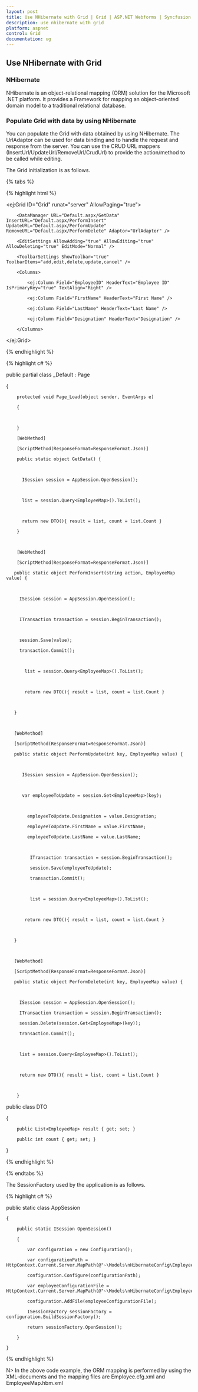 ```yaml
---
layout: post
title: Use NHibernate with Grid | Grid | ASP.NET Webforms | Syncfusion
description: use nhibernate with grid
platform: aspnet
control: Grid
documentation: ug
---
```


## Use NHibernate with Grid

### NHibernate

NHibernate is an object-relational mapping (ORM) solution for the Microsoft .NET platform. It provides a Framework for mapping an object-oriented domain model to a traditional relational database.

### Populate Grid with data by using NHibernate

You can populate the Grid with data obtained by using NHibernate. The UrlAdaptor can be used for data binding and to handle the request and response from the server. You can use the CRUD URL mappers (InsertUrl/UpdateUrl/RemoveUrl/CrudUrl) to provide the action/method to be called while editing.

The Grid initialization is as follows.

{% tabs %}

 {% highlight html %}


<ej:Grid ID="Grid" runat="server" AllowPaging="true">

        <DataManager URL="Default.aspx/GetData" InsertURL="Default.aspx/PerformInsert" UpdateURL="Default.aspx/PerformUpdate" RemoveURL="Default.aspx/PerformDelete" Adaptor="UrlAdaptor" />

        <EditSettings AllowAdding="true" AllowEditing="true" AllowDeleting="true" EditMode="Normal" />

        <ToolbarSettings ShowToolbar="true" ToolbarItems="add,edit,delete,update,cancel" />

        <Columns>

            <ej:Column Field="EmployeeID" HeaderText="Employee ID" IsPrimaryKey="true" TextAlign="Right" />

            <ej:Column Field="FirstName" HeaderText="First Name" />

            <ej:Column Field="LastName" HeaderText="Last Name" />

            <ej:Column Field="Designation" HeaderText="Designation" />

        </Columns>

</ej:Grid>

 {% endhighlight %}


 {% highlight c# %}






public partial class _Default : Page

{



        protected void Page_Load(object sender, EventArgs e)

        {



        }

        [WebMethod]

        [ScriptMethod(ResponseFormat=ResponseFormat.Json)]

        public static object GetData() { 



          ISession session = AppSession.OpenSession();



          list = session.Query<EmployeeMap>().ToList();



          return new DTO(){ result = list, count = list.Count }

        }



        [WebMethod]

        [ScriptMethod(ResponseFormat=ResponseFormat.Json)]

       public static object PerformInsert(string action, EmployeeMap value) { 



         ISession session = AppSession.OpenSession();



         ITransaction transaction = session.BeginTransaction();



         session.Save(value);

         transaction.Commit();



           list = session.Query<EmployeeMap>().ToList();



           return new DTO(){ result = list, count = list.Count }



       }



       [WebMethod]

       [ScriptMethod(ResponseFormat=ResponseFormat.Json)]

       public static object PerformUpdate(int key, EmployeeMap value) { 



          ISession session = AppSession.OpenSession();



          var employeeToUpdate = session.Get<EmployeeMap>(key);



            employeeToUpdate.Designation = value.Designation;

            employeeToUpdate.FirstName = value.FirstName;

            employeeToUpdate.LastName = value.LastName;



             ITransaction transaction = session.BeginTransaction();              

             session.Save(employeeToUpdate);

             transaction.Commit();               



             list = session.Query<EmployeeMap>().ToList();            



           return new DTO(){ result = list, count = list.Count }



       }



       [WebMethod]

       [ScriptMethod(ResponseFormat=ResponseFormat.Json)]

       public static object PerformDelete(int key, EmployeeMap value) { 



         ISession session = AppSession.OpenSession();

         ITransaction transaction = session.BeginTransaction();

         session.Delete(session.Get<EmployeeMap>(key));

         transaction.Commit();                



         list = session.Query<EmployeeMap>().ToList();



         return new DTO(){ result = list, count = list.Count }



        }



public class DTO

{

        public List<EmployeeMap> result { get; set; }

        public int count { get; set; }

 }


 {% endhighlight %}
 
 {% endtabs %}


The SessionFactory used by the application is as follows.

{% highlight c# %}

public static class AppSession

    {

        public static ISession OpenSession()

        {

            var configuration = new Configuration();

            var configurationPath = HttpContext.Current.Server.MapPath(@"~\Models\nHibernateConfig\Employee.cfg.xml");

            configuration.Configure(configurationPath);

            var employeeConfigurationFile = HttpContext.Current.Server.MapPath(@"~\Models\nHibernateConfig\EmployeeMap.hbm.xml");

            configuration.AddFile(employeeConfigurationFile);

            ISessionFactory sessionFactory = configuration.BuildSessionFactory();

            return sessionFactory.OpenSession();

        }

    }

 {% endhighlight %}


N> In the above code example, the ORM mapping is performed by using the XML-documents and the mapping files are Employee.cfg.xml and EmployeeMap.hbm.xml





